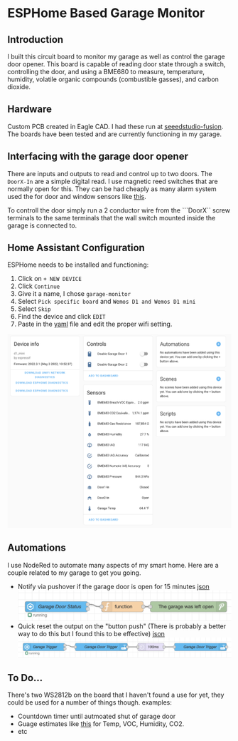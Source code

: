 # ESPHome Based Garage Monitor

## Introduction
I built this circuit board to monitor my garage as well as control the garage door opener. This board is capable of reading door state through a switch, controlling the door, and using a BME680 to measure, temperature, humidity, volatile organic compounds (combustible gasses), and carbon dioxide.

## Hardware
Custom PCB created in Eagle CAD. I had these run at [seeedstudio-fusion](https://www.seeedstudio.com/fusion_pcb.html). The boards have been tested and are currently functioning in my garage.

## Interfacing with the garage door opener
There are inputs and outputs to read and control up to two doors. The ```DoorX-In``` are a simple digital read. I use magnetic reed switches that are normally open for this. They can be had cheaply as many alarm system used the for door and window sensors like [this](https://www.amazon.com/VictorsHome-Magnetic-Surface-Adhesive-Security/dp/B094XJ7K8K).

To controll the door simply run a 2 conductor wire from the ```DoorX`` screw terminals to the same terminals that the wall switch mounted inside the garage is connected to.

## Home Assistant Configuration
ESPHome needs to be installed and functioning:
1) Click on ```+ NEW DEVICE```
1) Click ```Continue```
2) Give it a name, I chose ```garage-monitor```
3) Select ```Pick specific board``` and ```Wemos D1 and Wemos D1 mini```
4) Select ```Skip```
5) Find the device and click ```EDIT```
6) Paste in the [yaml](ESPHome/garage-sensor.yaml) file and edit the proper wifi setting.
  
![Home Assistant device view](/images/hass-device.png?raw=true "Home Assistant device view")

## Automations
I use NodeRed to automate many aspects of my smart home. Here are a couple related to my garage to get you going.
- Notify via pushover if the garage door is open for 15 minutes [json](NodeRed%20Flows/notify-door-open.json) ![NodeRed](/images/garage-notify.png)
- Quick reset the output on the "button push" (There is probably a better way to do this but I found this to be effective) [json](NodeRed%20Flows/quick-trigger.json) ![NodeRed](images/quick-trigger.png)

## To Do...
There's two WS2812b on the board that I haven't found a use for yet, they could be used for a number of things though. examples:
- Countdown timer until autmoated shut of garage door
- Guage estimates like [this](images/lovelace_gauge_segments.png) for Temp, VOC, Humidity, CO2.
- etc